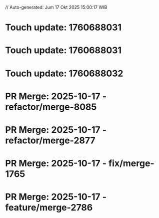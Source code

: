 // Auto-generated: Jum 17 Okt 2025 15:00:17 WIB

# Touch update: 1760688031

# Touch update: 1760688031

# Touch update: 1760688032

# PR Merge: 2025-10-17 - refactor/merge-8085

# PR Merge: 2025-10-17 - refactor/merge-2877

# PR Merge: 2025-10-17 - fix/merge-1765

# PR Merge: 2025-10-17 - feature/merge-2786
